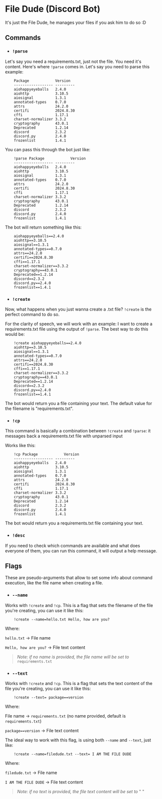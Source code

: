 # File Dude (Discord Bot)
It's just the File Dude, he manages your files if you ask him to do so :D

## Commands
- ### `!parse`
Let's say you need a requirements.txt, just not the file. You need it's content. Here's where `!parse` comes in. Let's say you need to parse this example:
```
    Package            Version
    ------------------ ---------
    aiohappyeyeballs   2.4.0
    aiohttp            3.10.5
    aiosignal          1.3.1
    annotated-types    0.7.0
    attrs              24.2.0
    certifi            2024.8.30
    cffi               1.17.1
    charset-normalizer 3.3.2
    cryptography       43.0.1
    Deprecated         1.2.14
    discord            2.3.2
    discord.py         2.4.0
    frozenlist         1.4.1
```
You can pass this through the bot just like:
```
    !parse Package            Version
    ------------------ ---------
    aiohappyeyeballs   2.4.0
    aiohttp            3.10.5
    aiosignal          1.3.1
    annotated-types    0.7.0
    attrs              24.2.0
    certifi            2024.8.30
    cffi               1.17.1
    charset-normalizer 3.3.2
    cryptography       43.0.1
    Deprecated         1.2.14
    discord            2.3.2
    discord.py         2.4.0
    frozenlist         1.4.1
```

The bot will return something like this:
```
    aiohappyeyeballs==2.4.0
    aiohttp==3.10.5
    aiosignal==1.3.1
    annotated-types==0.7.0
    attrs==24.2.0
    certifi==2024.8.30
    cffi==1.17.1
    charset-normalizer==3.3.2
    cryptography==43.0.1
    Deprecated==1.2.14
    discord==2.3.2
    discord.py==2.4.0
    frozenlist==1.4.1
```

- ### `!create`
Now, what happens when you just wanna create a .txt file? `!create` is the perfect command to do so.

For the clarity of speech, we will work with an example: I want to create a requirements.txt file using the output of `!parse`. The best way to do this would be:

```
    !create aiohappyeyeballs==2.4.0
    aiohttp==3.10.5
    aiosignal==1.3.1
    annotated-types==0.7.0
    attrs==24.2.0
    certifi==2024.8.30
    cffi==1.17.1
    charset-normalizer==3.3.2
    cryptography==43.0.1
    Deprecated==1.2.14
    discord==2.3.2
    discord.py==2.4.0
    frozenlist==1.4.1
```

The bot would return you a file containing your text. The default value for the filename is "requirements.txt".


- ### `!cp`
This command is basically a combination between `!create` and `!parse`:
it messages back a requirements.txt file with unparsed input

Works like this:

```
    !cp Package            Version
    ------------------ ---------
    aiohappyeyeballs   2.4.0
    aiohttp            3.10.5
    aiosignal          1.3.1
    annotated-types    0.7.0
    attrs              24.2.0
    certifi            2024.8.30
    cffi               1.17.1
    charset-normalizer 3.3.2
    cryptography       43.0.1
    Deprecated         1.2.14
    discord            2.3.2
    discord.py         2.4.0
    frozenlist         1.4.1
```

The bot would return you a requirements.txt file containing your text.


- ### `!desc`
If you need to check which commands are available and what does everyone of
them, you can run this command, it will output a help message.

## Flags
These are pseudo-arguments that allow to set some info about command execution,
like the file name when creating a file.

- ### `--name`
Works with `!create` and `!cp`.
This is a flag that sets the filename of the file you're creating, you can
use it like this:

```
    !create --name=hello.txt Hello, how are you?
```

Where: 

 `hello.txt` -> File name
 
 `Hello, how are you?` -> File text content
 
 > _Note: if no name is provided, the file name will
 be set to_ `requirements.txt`

- ### `--text`
Works with `!create` and `!cp`.
This is a flag that sets the text content of the file you're creating, you can
use it like this:

```
    !create --text= package==version
```

Where: 

 File name -> `requirements.txt` (no name provided, default is `requirements.txt`)
 
 `package==version` -> File text content
 
 The ideal way to work with this flag, is using both `--name` and `--text`, just like:
 
```
    !create --name=filedude.txt --text= I AM THE FILE DUDE
```

Where: 

 `filedude.txt` -> File name
 
 `I AM THE FILE DUDE` -> File text content
 
 > _Note: if no text is provided, the file text content will
 be set to_ " "